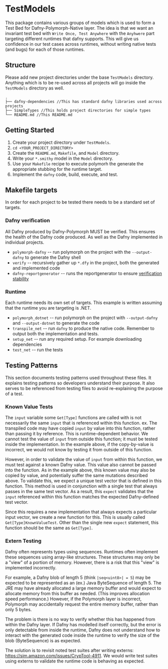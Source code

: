 # TestModels

This package contains various groups of models which is used to form a Test Bed for Dafny-Polymorph-Native layer.
The idea is that we want an invariant test bed with `Write Once, Test Anywhere`
with the `Anyhwere` part targeting different runtimes that dafny supports.
This will give us confidence in our test cases across runtimes,
without writing native tests (and bugs) for each of those runtimes.

## Structure

Please add new project directories under the base `TestModels` directory.
Anything which is to be re-used across all projects will go inside the `TestModels` directory as well.

```
.
├── dafny-dependencies //This has standard dafny libraries used across projects
├── SimpleTypes //This holds project directories for simple types
└── README.md //This README.md
```

## Getting Started

1. Create your project directory under `TestModels`.
1. `cd <YOUR_PROJECT_DIRECTORY>`
1. Create the `README.md`, `Makefile`, and `Model` directory.
1. Write your `*.smithy` model in the `Model` directory.
1. Use your `Makefile` recipe to execute polymorh the generate the appropriate stubbing for the runtime target.
1. Implement the `dafny` code, build, execute, and test.

## Makefile targets

In order for each project to be tested there needs to be a standard set of targets.

### Dafny verification

All Dafny produced by Dafny-Polymorph MUST be verified.
This ensures the health of the Dafny code produced.
As well as the Dafny implemented in individual projects.

- `polymorph-dafny` -- run polymorph on the project with the `--output-dafny` to generate the Dafny shell
- `verify` -- recursively gather up `*.dfy` in the project, both the generated and implemented code
- `dafny-reportgenerator` -- runs the reportgenerator to ensure [verification stability](http://dafny.org/dafny/DafnyRef/DafnyRef#2565-debugging-unstable-verification)

### Runtime

Each runtime needs its own set of targets.
This example is written assuming that the runtime you are targeting is .NET.

- `polymorph_dotnet` -- run polymorph on the project with `--output-dafny` and `--output-dotnet` to generate the code
- `transpile_net` -- run `dafny` to produce the native code. Remember to output both the implementation and tests.
- `setup_net` -- run any required setup. For example downloading dependencies
- `test_net` -- run the tests

## Testing Patterns

This section documents testing patterns used throughout these files.
It explains testing patterns so developers understand their purpose.
It also serves to be referenced from testing files to avoid re-explaining the purpose of a test.

### Known Value Tests

The `input` variable some `Get[Type]` functions are called with is not necessarily the same `input` that is referenced within this function.
ex. The transpiled code may have copied `input` by value into this function, rather than passing it by reference.
This is runtime-dependent behavior.
We cannot test the value of `input` from outside this function; it must be tested inside the implementation.
In the example above, if the copy-by-value is incorrect, we would not know by testing it from outside of this function.

However, in order to validate the value of `input` from within this function, we must test against a known Dafny value.
This value also cannot be passed into the function.
As in the example above, this known value may also be copied by value, and potentially suffer the same mutations described above.
To validate this, we expect a unique test vector that is defined in this function.
This method is used in conjunction with a single test that always passes in the same test vector.
As a result, this `expect` validates that the `input` referenced within this function matches the expected Dafny-defined test vector.

Since this requires a new implementation that always expects a particular input vector, we create a new function for this.
This is usually called `Get[Type]KnownValueTest`.
Other than the single new `expect` statement, this function should be the same as `Get[Type]`.

### Extern Testing

Dafny often represents types using sequences.
Runtimes often implement these sequences using array-like structures.
These structures may only be a "view" of a portion of memory.
However, there is a risk that this "view" is implemented incorrectly.

For example, a Dafny blob of length 5 (think `|seq<uint8>| = 5`) may be expected to be represented as an (ex.) Java ByteSequence of length 5.
The JRE may have already allocated a large memory buffer and would expect to
allocate memory from this buffer as needed.
(This improves allocation speed performance.)
However, if the Polymorph layer is incorrect, Polymorph may accidentally request the entire memory buffer, rather than only 5 bytes.

The problem is there is no way to verify whether this has happened from within the Dafny layer.
If Dafny has modelled itself correctly, but the error is only detectable from inside the runtime, Dafny does not understand how to interact with the generated code inside the runtime to verify the size of the blob (ByteSequence) is as expected.

The solution is to revisit noted test suites after writing externs: https://sim.amazon.com/issues/CrypTool-4911. We would write test suites using externs to validate the runtime code is behaving as expected.
